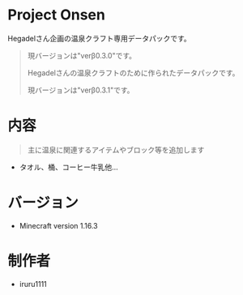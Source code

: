 # Project Onsen
Hegadelさん企画の温泉クラフト専用データパックです。
> 現バージョンは"verβ0.3.0"です。
>
> Hegadelさんの温泉クラフトのために作られたデータパックです。
>
> 現バージョンは"verβ0.3.1"です。

# 内容

> 主に温泉に関連するアイテムやブロック等を追加します

- タオル、桶、コーヒー牛乳他...

# バージョン

- Minecraft version 1.16.3

# 制作者

- iruru1111
